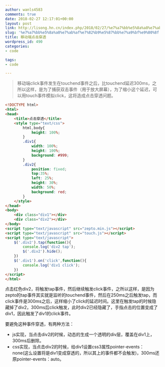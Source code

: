 ```yaml
---
author: wanls4583
comments: true
date: 2018-02-27 12:17:01+00:00
layout: post
link: http://lisong.hn.cn/index.php/2018/02/27/%e7%a7%bb%e5%8a%a8%e7%ab%af%e7%82%b9%e5%87%bb%e7%a9%bf%e9%80%8f/
slug: '%e7%a7%bb%e5%8a%a8%e7%ab%af%e7%82%b9%e5%87%bb%e7%a9%bf%e9%80%8f'
title: 移动端点击穿透
wordpress_id: 490
categories:
- code

tags:
- code

---
```


>移动端click事件发生在touchend事件之后，比touchend延迟300ms，之所以这样，是为了捕获双击事件（用于放大屏幕），为了缩小这个延迟，可以用touch事件模拟click，这将造成点击穿透问题。

```html
<!DOCTYPE html>
<html>
<head>
	<title>点击穿透</title>
	<style type="text/css">
		html,body{
			height: 100%;
		}
		.div1{
			width: 100%;
			height: 100%;
			background:	#999;
		}
		.div2{
			position: fixed;
			top:35%;
			left: 25%;
			height: 30%;
			width: 50%;
			background: red;
		}
	</style>
</head>
<body>
	<div class="div1"></div>
	<div class="div2"></div>
</body>
<script type="text/javascript" src="zepto.min.js"></script>
<script type="text/javascript" src="touch.js"></script>
<script type="text/javascript">
	$('.div2').tap(function(){
		console.log('div2 tap');
		$('.div2').hide();
	})
	$('.div1').on('click',function(){
		console.log('div1 click');
	})
</script>
</html>
```
点击红色div2，将触发tap事件，然后继续触发click事件，之所以这样，是因为zepto的tap事件其实就是监听的touchend事件，然后在250ms之后触发tap，而click事件是300ms之后，这样缩小了click的延迟时间。这里在触发tap的时候隐藏掉了div2，300ms后click触发，此时div2已经隐藏了，手指点击的位置变成了div1，因此触发了div1的click事件。

要避免这种事件穿透，有两种方法：
- js实现，当点击div2的时候，动态的生成一个透明的div层，覆盖在div1上，300ms后删除。
- css实现，当点击div2的时候，给div1设置css3属性pointer-events：none(这么设置将是div1变成穿透的，所以其上的事件都不会触发)，300ms还原pointer-events：auto。
